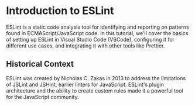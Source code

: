 # Introduction to ESLint

ESLint is a static code analysis tool for identifying and reporting on patterns found in ECMAScript/JavaScript code. In this tutorial, we'll cover the basics of setting up ESLint in Visual Studio Code (VSCode), configuring it for different use cases, and integrating it with other tools like Prettier.

## Historical Context

ESLint was created by Nicholas C. Zakas in 2013 to address the limitations of JSLint and JSHint, earlier linters for JavaScript. ESLint's plugin architecture and the ability to create custom rules made it a powerful tool for the JavaScript community.

<!-- # Installing ESLint

1. Open your terminal.
2. Navigate to your project directory.
3. Run the following command to install ESLint:

```sh
npm install eslint --save-dev
```

4. Initialize ESLint with:

```sh
npx eslint --init
```

5. Follow the prompts to configure ESLint for your project. -->
